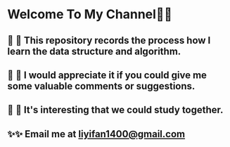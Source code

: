 # Welcome To My Channel👋👋 
## 🌱 🌱 This repository records the process how I learn the data structure and algorithm.
## 🌱 🌱 I would appreciate it if you could give me some valuable comments or suggestions.
## 🌱 🌱 It's interesting that we could study together.
## ✨✨ Email me at liyifan1400@gmail.com

